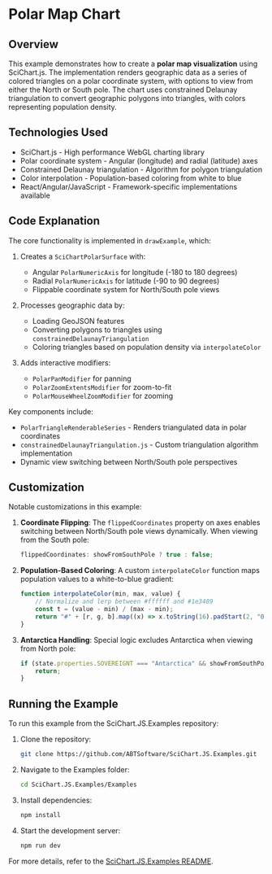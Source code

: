 # Polar Map Chart

## Overview

This example demonstrates how to create a **polar map visualization** using SciChart.js. The implementation renders geographic data as a series of colored triangles on a polar coordinate system, with options to view from either the North or South pole. The chart uses constrained Delaunay triangulation to convert geographic polygons into triangles, with colors representing population density.

## Technologies Used

-   SciChart.js - High performance WebGL charting library
-   Polar coordinate system - Angular (longitude) and radial (latitude) axes
-   Constrained Delaunay triangulation - Algorithm for polygon triangulation
-   Color interpolation - Population-based coloring from white to blue
-   React/Angular/JavaScript - Framework-specific implementations available

## Code Explanation

The core functionality is implemented in `drawExample`, which:

1. Creates a `SciChartPolarSurface` with:

    - Angular `PolarNumericAxis` for longitude (-180 to 180 degrees)
    - Radial `PolarNumericAxis` for latitude (-90 to 90 degrees)
    - Flippable coordinate system for North/South pole views

2. Processes geographic data by:

    - Loading GeoJSON features
    - Converting polygons to triangles using `constrainedDelaunayTriangulation`
    - Coloring triangles based on population density via `interpolateColor`

3. Adds interactive modifiers:
    - `PolarPanModifier` for panning
    - `PolarZoomExtentsModifier` for zoom-to-fit
    - `PolarMouseWheelZoomModifier` for zooming

Key components include:

-   `PolarTriangleRenderableSeries` - Renders triangulated data in polar coordinates
-   `constrainedDelaunayTriangulation.js` - Custom triangulation algorithm implementation
-   Dynamic view switching between North/South pole perspectives

## Customization

Notable customizations in this example:

1. **Coordinate Flipping**:
   The `flippedCoordinates` property on axes enables switching between North/South pole views dynamically. When viewing from the South pole:

    ```typescript
    flippedCoordinates: showFromSouthPole ? true : false;
    ```

2. **Population-Based Coloring**:
   A custom `interpolateColor` function maps population values to a white-to-blue gradient:

    ```typescript
    function interpolateColor(min, max, value) {
        // Normalize and lerp between #ffffff and #1e3489
        const t = (value - min) / (max - min);
        return "#" + [r, g, b].map((x) => x.toString(16).padStart(2, "0")).join("");
    }
    ```

3. **Antarctica Handling**:
   Special logic excludes Antarctica when viewing from North pole:
    ```typescript
    if (state.properties.SOVEREIGNT === "Antarctica" && showFromSouthPole === false) {
        return;
    }
    ```

## Running the Example

To run this example from the SciChart.JS.Examples repository:

1. Clone the repository:

    ```bash
    git clone https://github.com/ABTSoftware/SciChart.JS.Examples.git
    ```

2. Navigate to the Examples folder:

    ```bash
    cd SciChart.JS.Examples/Examples
    ```

3. Install dependencies:

    ```bash
    npm install
    ```

4. Start the development server:
    ```bash
    npm run dev
    ```

For more details, refer to the [SciChart.JS.Examples README](https://github.com/ABTSoftware/SciChart.JS.Examples/blob/master/README.md).
